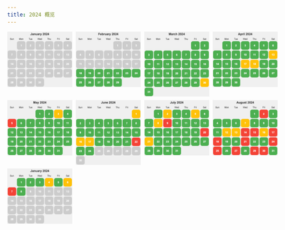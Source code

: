 ```yaml
---
title: 2024 概览
---
```


<div style="display: flex; align-items: flex-start;">
  <img width="150" style="margin-right: 8px" src="./images/2024-01.png" />
  <img width="150" style="margin-right: 8px" src="./images/2024-02.png" />
  <img width="150" style="margin-right: 8px" src="./images/2024-03.png" />
  <img width="150" style="margin-right: 8px" src="./images/2024-04.png" />
</div>

<div style="display: flex; align-items: flex-start; margin-top: 8px">
  <img width="150" style="margin-right: 8px" src="./images/2024-05.png" />
  <img width="150" style="margin-right: 8px" src="./images/2024-06.png" />
  <img width="150" style="margin-right: 8px" src="./images/2024-07.png" />
  <img width="150" style="margin-right: 8px" src="./images/2024-08.png" />
</div>

<div style="display: flex; align-items: flex-start; margin-top: 8px">
  <img width="150" style="margin-right: 8px" src="./images/2024-09.png" />
</div>